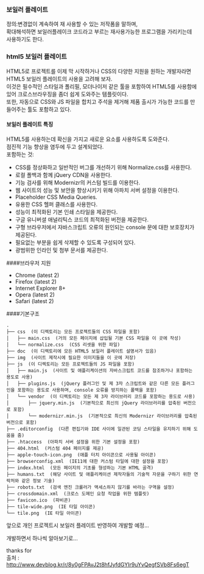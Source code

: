 ### 보일러 플레이트
 정의:변경없이 계속하여 재 사용할 수 있는 저작폼을 말하며,  
 확대해석하면 보일러플레이크 코드라고 부르는 재사용가능한 프로그램을 가리키는데 사용하기도 한다.
 
 
### html5 보일러 플레이트
 HTML5로 프로젝트를 이제 막 시작하거나 CSS의 다양한 지원을 원하는 개발자라면 HTML5 보일러 플레이트의 사용을 고려해 보자.   
 이것은 필수적인 스타일과 폴리필, 모더나이저 같은 툴을 포함하여 HTML5를 사용함에 있어 크로스브라우징을 좀더 쉽게 도와주는 템플릿이다.  
 또한, 자동으로 CSS와 JS 파일을 합치고 주석을 제거해 제품 출시가 가능한 코드를 만들어주는 툴도 포함하고 있다.  
 
#### 보일러 플레이트 특징
HTML5를 사용하는데 확신을 가지고 새로운 요소를 사용하도록 도와준다.  
점진적 기능 향상을 염두에 두고 설계되었다.  
포함하는 것:
- CSS를 정상화하고 일반적인 버그를 개선하기 위해 Normalize.css를 사용한다.
- 로컬 폴백과 함께 jQuery CDN을 사용한다.
- 기능 검사를 위해 Modernizr의 커스텀 빌드를 이용한다.
- 웹 사이트의 성능 및 보안을 향상시키기 위해 아파치 서버 설정을 이용한다.
- Placeholder CSS Media Queries.
- 유용한 CSS 헬퍼 클래스를 사용한다.
- 성능이 최적화된 기본 인쇄 스타일을 제공한다.
- 구글 유니버셜 애널리틱스 코드의 최적화된 버전을 제공한다.
- 구형 브라우저에서 자바스크립트 오류의 원인되는 console 문에 대한 보호장치가 제공된다.
- 필요없는 부분을 쉽게 삭제할 수 있도록 구성되어 있다.
- 광범위한 인라인 및 첨부 문서를 제공한다.
 
####브라우저 지원
- Chrome (latest 2)
- Firefox (latest 2)
- Internet Explorer 8+
- Opera (latest 2)
- Safari (latest 2)
 
 
 ####기본구조
```
.  
├── css  (이 디렉토리는 모든 프로젝트들의 CSS 파일을 포함)  
│   ├── main.css  (거의 모든 페이지에 삽입될 기본 CSS 파일을 이 곳에 작성)  
│   └── normalize.css  (CSS 리셋을 위한 파일)  
├── doc  (이 디렉토리에 모든 HTML5 보일러 플레이트 설명서가 있음)  
├── img  (사이트 제작시에 필요한 이미지들을 이 곳에 저장)  
├── js  (이 디렉토리는 모든 프로젝트들의 JS 파일을 포함)  
│   ├── main.js  (사이트 및 애플리케이션의 자바스크립트 코드를 참조하거나 포함하는 용도로 사용)  
│   ├── plugins.js  (jQuery 플러그인 및 제 3자 스크립트와 같은 다른 모든 플러그인을 포함하는 용도로 사용하며, console 오류를 방지하는 폴백을 포함)  
│   └── vendor  (이 디렉토리는 모든 제 3자 라이브러리 코드를 포함하는 용도로 사용)  
│       ├── jquery.min.js  (기본적으로 최신의 jQuery 라이브러리를 압축된 버전으로 포함)  
│       └── modernizr.min.js  (기본적으로 최신의 Modernizr 라이브러리를 압축된 버전으로 포함)  
├── .editorconfig  (다른 편집기와 IDE 사이에 일관된 코딩 스타일을 유지하기 위해 도움을 줌)  
├── .htaccess  (아파치 서버 설정을 위한 기본 설정을 포함)  
├── 404.html  (커스텀 404 페이지를 제공)  
├── apple-touch-icon.png  (애플 터치 아이콘으로 사용될 아이콘)  
├── browserconfig.xml  (IE11에 대한 커스텀 타일에 대한 설정을 포함)  
├── index.html  (모든 페이지의 기초를 형성하는 기본 HTML 골격)  
├── humans.txt  (해당 사이트 및 애플리케이션 제작자들의 기술적 자문을 구하기 위한 연락처와 같은 정보 기술)  
├── robots.txt  (검색 엔진 크롤러가 액세스하지 않기를 바라는 구역을 설정)  
├── crossdomain.xml  (크로스 도메인 요청 작업을 위한 템플릿)  
├── favicon.ico  (파비콘)  
├── tile-wide.png  (IE 타일 아이콘)  
└── tile.png  (IE 타일 아이콘)  
```

 앞으로 개인 프로젝트시 보일러 플레이트 반영하여 개발할 예정...
 
 개발하면서 하나씩 알아보기로...  
 
 
 
thanks for  
출처 : http://www.devblog.kr/r/8y0gFPAvJ2t8hfJyfdGYIr9uYvQegfSVb8Fs6egT
